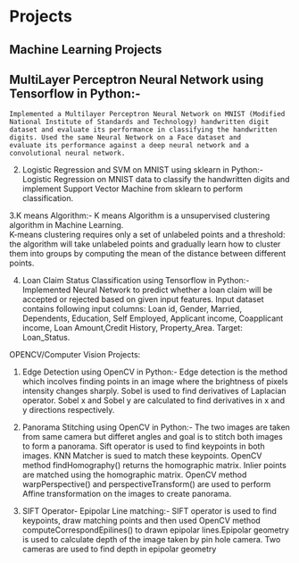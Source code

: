 # Projects
  ## Machine Learning Projects
   ## MultiLayer Perceptron Neural Network using Tensorflow in Python:-
    Implemented a Multilayer Perceptron Neural Network on MNIST (Modified National Institute of Standards and Technology) handwritten digit
    dataset and evaluate its performance in classifying the handwritten digits. Used the same Neural Network on a Face dataset and
    evaluate its performance against a deep neural network and a convolutional neural network.

2. Logistic Regression and SVM on MNIST using sklearn in Python:-
    Logistic Regression on MNIST data to classify the handwritten digits and implement Support Vector Machine from sklearn to perform
    classification.

3.K means Algorithm:-
    K means Algorithm is a unsupervised clustering algorithm in Machine Learning.  
    K-means clustering requires only a set of unlabeled points and a threshold: the algorithm will take unlabeled points 
    and gradually learn how to cluster them into groups by computing the mean of the distance between different points.

4. Loan Claim Status Classification using Tensorflow in Python:-
    Implemented Neural Network to predict whether a loan claim will be accepted or rejected based on given input features. Input dataset
    contains following input columns: Loan id, Gender, Married, Dependents, Education, Self Employed, Applicant income, Coapplicant income,
    Loan Amount,Credit History, Property_Area. Target: Loan_Status. 

OPENCV/Computer Vision Projects:
1. Edge Detection using OpenCV in Python:- 
    Edge detection is the method which incolves finding points in an image where the brightness of pixels intensity changes sharply.
    Sobel is used to find derivatives of Laplacian operator. 
    Sobel x and Sobel y are calculated to find derivatives in x and y directions respectively.

2. Panorama Stitching using OpenCV in Python:-
    The two images are taken from same camera but differet angles and goal is to stitch both images to form a panorama.
    Sift operator is used to find keypoints in both images. KNN Matcher is sued to match these keypoints. 
    OpenCV method findHomography() returns the homographic matrix. Inlier points are matched using the homographic matrix.
    OpenCV method warpPerspective() and perspectiveTransform() are used to perform Affine transformation on the images to create panorama.

3. SIFT Operator- Epipolar Line matching:-
    SIFT operator is used to find keypoints, draw matching points and then used OpenCV method computeCorrespondEpilines() to drawn epipolar
    lines.Epipolar geometry is used to calculate depth of the image taken by pin hole camera. Two cameras are used to find depth in epipolar
    geometry
